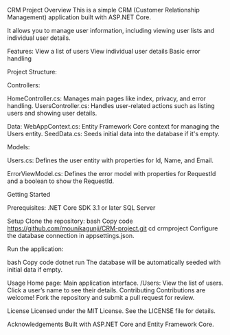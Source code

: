 CRM Project
Overview
This is a simple CRM (Customer Relationship Management) application built with ASP.NET Core. 

It allows you to manage user information, including viewing user lists and individual user details.

Features:
View a list of users
View individual user details
Basic error handling

Project Structure:

Controllers:

HomeController.cs: Manages main pages like index, privacy, and error handling.
UsersController.cs: Handles user-related actions such as listing users and showing user details.

Data:
WebAppContext.cs: Entity Framework Core context for managing the Users entity.
SeedData.cs: Seeds initial data into the database if it's empty.

Models:

Users.cs: Defines the user entity with properties for Id, Name, and Email.

ErrorViewModel.cs: Defines the error model with properties for RequestId and a boolean to show the RequestId.

Getting Started

Prerequisites:
.NET Core SDK 3.1 or later
SQL Server

Setup
Clone the repository:
bash
Copy code
https://github.com/mounikagunji/CRM-project.git
cd crmproject
Configure the database connection in appsettings.json.

Run the application:

bash
Copy code
dotnet run
The database will be automatically seeded with initial data if empty.

Usage
Home page: Main application interface.
/Users: View the list of users.
Click a user’s name to see their details.
Contributing
Contributions are welcome! Fork the repository and submit a pull request for review.

License
Licensed under the MIT License. See the LICENSE file for details.

Acknowledgements
Built with ASP.NET Core and Entity Framework Core.
